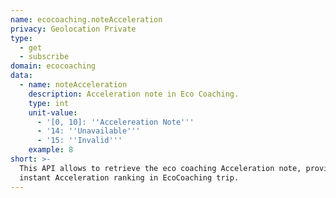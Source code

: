 ```yaml
---
name: ecocoaching.noteAcceleration
privacy: Geolocation Private
type:
  - get
  - subscribe
domain: ecocoaching
data:
  - name: noteAcceleration
    description: Acceleration note in Eco Coaching.
    type: int
    unit-value:
      - '[0, 10]: ''Accelereation Note'''
      - '14: ''Unavailable'''
      - '15: ''Invalid'''
    example: 8
short: >-
  This API allows to retrieve the eco coaching Acceleration note, providing
  instant Acceleration ranking in EcoCoaching trip.
---
```


